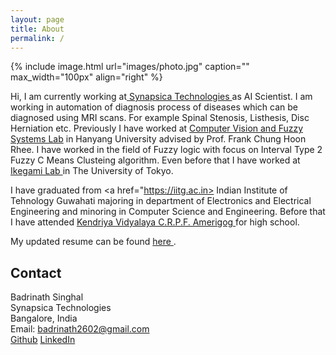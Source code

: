 ```yaml
---
layout: page
title: About
permalink: /
---
```


{% include image.html url="images/photo.jpg" caption="" max_width="100px" align="right" %}

Hi, I am currently working at<a href="https://synapsica.com"> Synapsica Technologies </a> as AI Scientist. I am working in automation of diagnosis process of diseases which can be diagnosed using MRI scans. For example Spinal Stenosis, Listhesis, Disc Herniation etc. Previously I have worked at <a href="http://fuzzy.hanyang.ac.kr/"> Computer Vision and Fuzzy Systems Lab</a> in Hanyang University advised by Prof. Frank Chung Hoon Rhee. I have worked in the field of Fuzzy logic with focus on Interval Type 2 Fuzzy C Means Clusteing algorithm. Even before that I have worked at<a href="http://sacral.c.u-tokyo.ac.jp/"> Ikegami Lab </a> in The University of Tokyo.

I have graduated from <a href="https://iitg.ac.in> Indian Institute of Tehnology Guwahati </a> majoring in department of Electronics and Electrical Engineering and minoring in Computer Science and Engineering. Before that I have attended <a href="http://www.kvcrpf.ac.in/"> Kendriya Vidyalaya C.R.P.F. Amerigog </a> for high school.

My updated resume can be found <a href="resume/Resume.pdf"> here </a>.

## Contact

Badrinath Singhal <br />
Synapsica Technologies <br />
Bangalore, India<br />
Email: badrinath2602@gmail.com <br />
<a href="https://github.com/BadrinathS">Github</a> <a href="https://linkedin.com/in/badrinath-s"> LinkedIn </a>



